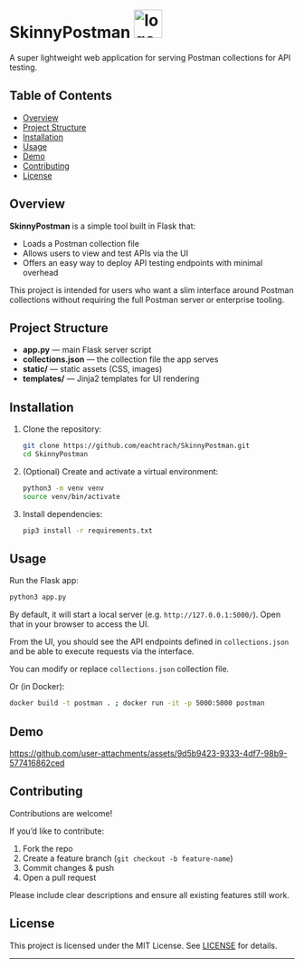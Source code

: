 # SkinnyPostman <img height="50" alt="logo" src="https://github.com/user-attachments/assets/a30712b1-bde9-4842-8ccf-8150e9192851" />

A super lightweight web application for serving Postman collections for API testing.

## Table of Contents

- [Overview](#overview)  
- [Project Structure](#project-structure)  
- [Installation](#installation)  
- [Usage](#usage)  
- [Demo](#demo) 
- [Contributing](#contributing)  
- [License](#license)  

## Overview

**SkinnyPostman** is a simple tool built in Flask that:

- Loads a Postman collection file  
- Allows users to view and test APIs via the UI  
- Offers an easy way to deploy API testing endpoints with minimal overhead  

This project is intended for users who want a slim interface around Postman collections without requiring the full Postman server or enterprise tooling.


## Project Structure

- **app.py** — main Flask server script  
- **collections.json** — the collection file the app serves  
- **static/** — static assets (CSS, images)  
- **templates/** — Jinja2 templates for UI rendering  


## Installation

1. Clone the repository:

    ```bash
    git clone https://github.com/eachtrach/SkinnyPostman.git
    cd SkinnyPostman
    ```

2. (Optional) Create and activate a virtual environment:

    ```bash
    python3 -m venv venv
    source venv/bin/activate
    ```

3. Install dependencies:
   
    ```bash
    pip3 install -r requirements.txt
    ```

## Usage

Run the Flask app:

```bash
python3 app.py
```

By default, it will start a local server (e.g. `http://127.0.0.1:5000/`). Open that in your browser to access the UI.

From the UI, you should see the API endpoints defined in `collections.json` and be able to execute requests via the interface.

You can modify or replace `collections.json` collection file.

Or (in Docker):
```bash
docker build -t postman . ; docker run -it -p 5000:5000 postman
```


## Demo

https://github.com/user-attachments/assets/9d5b9423-9333-4df7-98b9-577416862ced



## Contributing

Contributions are welcome! 

If you’d like to contribute:

1. Fork the repo  
2. Create a feature branch (`git checkout -b feature-name`)  
3. Commit changes & push  
4. Open a pull request  

Please include clear descriptions and ensure all existing features still work.

## License

This project is licensed under the MIT License. See [LICENSE](LICENSE) for details.

---
